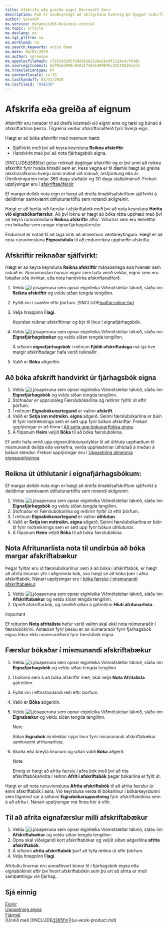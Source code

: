 ```yaml
---
title: Afskrifa eða greiða eign| Microsoft Docs
description: Það er nauðsynlegt að skilgreina hvernig þú hyggst niðurfæra, afskrifa eða greiða af eignum þínum.
author: SorenGP
ms.service: dynamics365-business-central
ms.topic: article
ms.devlang: na
ms.tgt_pltfrm: na
ms.workload: na
ms.search.keywords: write down
ms.date: 04/01/2019
ms.author: sgroespe
ms.openlocfilehash: cf21543205f30d36162520e2bcdf1224e3cf43d0
ms.sourcegitcommit: bd78a5d990c9e83174da1409076c22df8b35eafd
ms.translationtype: HT
ms.contentlocale: is-IS
ms.lasthandoff: 03/31/2019
ms.locfileid: "918530"
---
```

# <a name="depreciate-or-amortize-fixed-assets"></a>Afskrifa eða greiða af eignum
Afskriftir eru notaðar til að dreifa kostnaði við eignir eins og tæki og búnað á afskriftartíma þeirra. Tilgreina verður afskriftaraðferð fyrir hverja eign.  

 Hægt er að bóka afskriftir með tvennum hætti:  

* Sjálfvirkt með því að keyra keyrsluna **Reikna afskriftir**.  
* Handvirkt með því að nota fjárhagsbók eigna.  

[!INCLUDE[d365fin](includes/d365fin_md.md)] getur reiknað daglegar afskriftir og er því unnt að reikna afskriftir fyrir hvaða tímabil sem er. Þess vegna er til dæmis hægt að greina rekstrarafkomu hverju sinni miðað við mánuð, ársfjórðung eða ár. Útreikningurinn notar 360 daga staðalár og 30 daga staðalmánuð. Frekari upplýsingar eru í [afskriftaaðferðir](fa-depreciation-methods.md)  

Ef margar deildir nota eign er hægt að dreifa tímabilsafskriftum sjálfvirkt á deildirnar samkvæmt úthlutunartöflu sem notandi skilgreinir.  

Hægt er að hætta við færslur í afskriftabók með því að nota keyrsluna **Hætta við eignabókarfærslur**. Að því loknu er hægt að bóka rétta upphæð með því að keyra runuvinnsluna **Reikna afskriftir** aftur. Villurnar sem eru leiðréttar eru bókaðar sem rangar eignarfjárhagsfærslur.  

Endurmat er notað til að laga virði að almennum verðbreytingum. Hægt er að nota runuvinnsluna **Eignavísitala** til að endurreikna upphæðir afskrifta.  

## <a name="to-calculate-depreciation-automatically"></a>Afskriftir reiknaðar sjálfvirkt:
Hægt er að keyra keyrsluna **Reikna afskriftir** mánaðarlega eða hvenær sem óskað er. Runuvinnslan hunsar eignir sem hafa verið seldar, eignir sem eru lokaðar eða óvirkar, eða nota handvirka afskriftaraðferð.  

1. Veldu ![Ljósaperuna sem opnar eiginleika Viðmótsleitar](media/ui-search/search_small.png "Segðu mér hvað þú vilt gera") táknið, sláðu inn **Reikna afskriftir** og veldu síðan tengda tengilinn.  
2. Fyllið inn í svæðin eftir þörfum. [!INCLUDE[tooltip-inline-tip](includes/tooltip-inline-tip_md.md)]  
3. Velja hnappinn **Í lagi**.  

    Keyrslan reiknar afskriftirnar og býr til línur í eignafjárhagsbók.  
4. Veldu ![Ljósaperuna sem opnar eiginleika Viðmótsleitar](media/ui-search/search_small.png "Segðu mér hvað þú vilt gera") táknið, sláðu inn **Eignafjárhagsbækur** og veldu síðan tengda tengilinn.  

    Á síðunni **eignafjárhagsbók** í reitnum **Fjöldi afskriftadaga** má sjá hve margir afskriftadagar hafa verið reiknaðir.  
5. Valið er **Bóka** aðgerðin.  

## <a name="to-post-depreciation-manually-from-the-fixed-asset-gl-journal"></a>Að bóka afskrift handvirkt úr fjárhagsbók eigna
1. Veldu ![Ljósaperuna sem opnar eiginleika Viðmótsleitar](media/ui-search/search_small.png "Segðu mér hvað þú vilt gera") táknið, sláðu inn **Eignafjárhagsbók** og veldu síðan tengda tengilinn.  
2. Stofnaður er upprunaleg Færslubókarlína og reitirnir fylltir út eftir þörfum.  
3. Í reitnum **Eignabókunartegund** er valinn **afskrift**.  
4. Valið er **Setja inn mótreikn. eigna** aðgerð. Seinni færslubókarlína er búin til fyrir mótreiknings sem er sett upp fyrir bókun afskriftar. Frekari upplýsingar er að finna í [Að setja upp bókunarflokka eigna](fa-how-setup-general.md#to-set-up-fixed-asset-posting-groups).
5. Á flipanum **Heim** veljið **Bóka** til að bóka færslubókina.  

Ef settir hafa verið upp eignarúthlutunarlyklar til að úthluta upphæðum til mismunandi deilda eða verkefna, verða upphæðirnar úthlutað á meðan á bókun stendur. Frekari upplýsingar eru í [Uppsetning almennra eignaupplýsinga](fa-how-setup-general.md).  

## <a name="to-calculate-allocations-in-the-fixed-asset-gl-journal"></a>Reikna út úthlutanir í eignafjárhagsbókum:
Ef margar deildir nota eign er hægt að dreifa tímabilsafskriftum sjálfvirkt á deildirnar samkvæmt úthlutunartöflu sem notandi skilgreinir.  

1. Veldu ![Ljósaperuna sem opnar eiginleika Viðmótsleitar](media/ui-search/search_small.png "Segðu mér hvað þú vilt gera") táknið, sláðu inn **Eignafjárhagsbók** og veldu síðan tengda tengilinn.  
2. Stofnaður er Færslubókarlína og reitirnir fylltir út eftir þörfum.
3. Í reitnum **Eignabókunartegund** er valinn **úthlutun**.  
4. Valið er **Setja inn mótreikn. eigna** aðgerð. Seinni færslubókarlína er búin til fyrir mótreiknings sem er sett upp fyrir bókun úthlutunar.  
5. Á flipanum **Heim** veljið **Bóka** til að bóka færslubókina.  

## <a name="use-duplication-lists-to-prepare-to-post-to-multiple-depreciation-books"></a>Nota Afritunarlista nota til undirbúa að bóka margar afskriftabækur
Þegar fylltar eru út færslubókarlínur sem á að bóka í afskriftabók, er hægt að afrita línurnar yfir í aðgreinda bók, svo hægt sé að bóka þær í aðra afskriftabók. Nánari upplýsingar eru í [bóka færslur í mismunandi afskriftabækur](fa-how-depreciate-amortize.md#to-post-entries-to-different-depreciation-books).

1. Veldu ![Ljósaperuna sem opnar eiginleika Viðmótsleitar](media/ui-search/search_small.png "Segðu mér hvað þú vilt gera") táknið, sláðu inn **Afskriftabækur** og veldu síðan tengda tengilinn.  
2. Opnið afskriftarbók, og smellið síðan á gátreitinn **Hluti afritunarlista**.  

> [!IMPORTANT]  
>   Ef reiturinn **Nota afritalista** hefur verið valinn skal ekki nota númeraraðir í færslubókinni. Ástæðan fyrir þessu er að númeraraðir fyrir fjárhagsbók eigna tekur ekki númeraröðinni fyrir færslubók eigna.  

## <a name="to-post-entries-to-different-depreciation-books"></a>Færslur bókaðar í mismunandi afskriftabækur
1. Veldu ![Ljósaperuna sem opnar eiginleika Viðmótsleitar](media/ui-search/search_small.png "Segðu mér hvað þú vilt gera") táknið, sláðu inn **Eignafjárhagsbók** og veldu síðan tengda tengilinn.  
2. Í bókinni sem á að bóka afskriftir með, skal velja **Nota Afritalista** gátreitinn.  
3. Fyllið inn í eftirstandandi reiti eftir þörfum.  
4. Valið er **Bóka** aðgerðin.  
5. Veldu ![Ljósaperuna sem opnar eiginleika Viðmótsleitar](media/ui-search/search_small.png "Segðu mér hvað þú vilt gera") táknið, sláðu inn **Eignabækur** og veldu síðan tengda tengilinn.  

    > [!NOTE]  
    >   Síðan **Eignabók** inniheldur nýjar línur fyrir mismunandi afskriftabækur samkvæmt afritunarlista.  
6. Skoða eða breyta línunum og síðan valið **Bóka** aðgerð.  

    > [!NOTE]  
    >   Einnig er hægt að afrita færslu í aðra bók með því að rita afskriftabókarkóta í reitinn **Afrit í afskriftabók** þegar bókarlína er fyllt út.  

Hægt er að nota runuvinnsluna **Afrita afskriftabók** til að afrita færslur úr einni afskriftabók í aðra. Við keyrsluna verða til bókarlínur í bókarkeyrslunni sem tilgreind var á síðunni **Eignabókaruppsetning** fyrir afskriftabókina sem á að afrita í. Nánari upplýsingar má finna hér á eftir.  

## <a name="to-copy-fixed-asset-ledger-entries-between-depreciation-books"></a>Til að afrita eignafærslur milli afskriftabækur
1. Veldu ![Ljósaperuna sem opnar eiginleika Viðmótsleitar](media/ui-search/search_small.png "Segðu mér hvað þú vilt gera") táknið, sláðu inn **Afskriftabækur** og veldu síðan tengda tengilinn.  
2. Opna skal viðeigandi kort afskriftabókar og veljið síðan aðgerðina **afrita afskriftabók**.  
3. Á síðunni **afrita afskriftabók** þarf að fylla reitina út eftir þörfum.  
4. Velja hnappinn **Í lagi**.  

Afrituðu línurnar eru annaðhvort búnar til í fjárhagsbók eigna eða eignabókinni eftir því hvort afskriftabókin sem þú ert að afrita er með samþættingu við fjárhag.  

## <a name="see-also"></a>Sjá einnig
[Eignir](fa-manage.md)  
[Uppsetning eigna](fa-setup.md)  
[Fjármál](finance.md)  
[Unnið með [!INCLUDE[d365fin](includes/d365fin_md.md)]](ui-work-product.md)  
